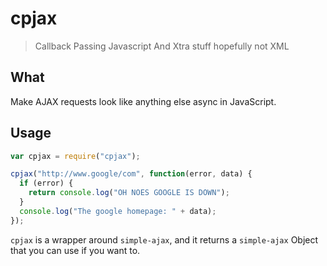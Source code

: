 # cpjax

> Callback Passing Javascript And Xtra stuff hopefully not XML

## What

Make AJAX requests look like anything else async in JavaScript.

## Usage

```js
var cpjax = require("cpjax");

cpjax("http://www.google/com", function(error, data) {
  if (error) {
    return console.log("OH NOES GOOGLE IS DOWN");
  }
  console.log("The google homepage: " + data);
});
```

`cpjax` is a wrapper around `simple-ajax`, and it returns a `simple-ajax` Object that you can use if you want to.
